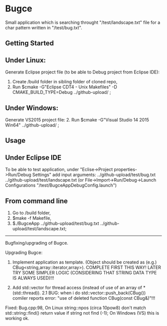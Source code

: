 # Bugce

Small application which is searching throught "/test/landscape.txt" file for a char pattern written in "/test/bug.txt".

## Getting Started

## Under Linux:
Generate Eclipse project file (to be able to Debug project from Eclipse IDE):
1. Create /build folder in sibling folder of cloned repo,
2. Run $cmake -G"Eclipse CDT4 - Unix Makefiles" -D CMAKE_BUILD_TYPE=Debug ../github-upload/ ;
## Under Windows:
Generate VS2015 project file:
2. Run $cmake -G"Visual Studio 14 2015 Win64" ../github-upload/ ;

## Usage
## Under Eclipse IDE
To be able to test application, under "Eclise->Project properties->Run/Debug Settings" add input arguments:
../github-upload/test/bug.txt ../github-upload/test/landscape.txt
(or File->Import->Run/Debug->Launch Configurations "/test/BugceAppDebugConfig.launch")

## From command line
1. Go to /build folder,
2. $make -f Makefile,
3. $./BugceApp ../github-upload/test/bug.txt ../github-upload/test/landscape.txt;
--------------------------------------------------------------------------------------------------------------------------
Bugfixing/upgrading of Bugce.

Upgrading Bugce:
1. Implement application as template. (Object should be created as (e.g.) CBug<string,array<string>::iterator,array>). 
COMPLETE FIRST THIS WAY! LATER TRY SOME SIMPLER LOGIC (CONSIDERING THAT STRING DATA TYPE IS ALWAYS USED)!!! 

2. Add std::vector for thread access (instead of use of an array of *(std::thread)).
2.1 BUG: when i do std::vector<CBug>::push_back(CBug()) comiler reports error: "use of deleted function CBug(const CBug&)"!!!


Fixed:
Bug.cpp:98, On Linux string::npos (circa 10pow8) don't match std::string::find() return value if string not find (-1); On Windows (VS) this is working ok.
